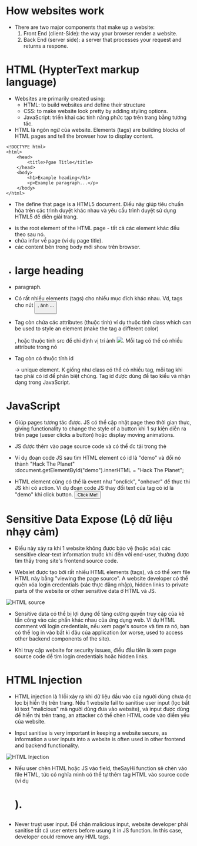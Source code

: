 # How websites work
- There are two major components that make up a website:
	1. Front End (client-Side): the way your browser render a website.
	2. Back End (server side): a server that processes your request and returns a respone.

# HTML (HypterText markup language)
- Websites are primarily created using:
	+ HTML: to build websites and define their structure
	+ CSS: to make website look pretty by adding styling options.
	+ JavaScript: triển khai các tính năng phức tạp trên trang bằng tương tác.
- HTML là ngôn ngữ của website. Elements (tags) are building blocks of HTML pages and tell the browser how to display content. 

```
<!DOCTYPE html>
<html>
	<head>
		<title>Pgae Title</title>
	</head>
	<body>
		<h1>Example heading</h1>
		<p>Example paragraph...</p>
	</body>
</html>
```

- The <!DOCTYPE html> define that page is a HTML5 document. Điều này giúp tiêu chuẩn hóa trên các trình duyệt khác nhau và yêu cầu trình duyệt sử dụng HTML5 để diễn giải trang.
- <html> is the root element of the HTML page - tất cả các element khác đều theo sau nó.
- <head> chứa infor về page (ví dụ page title).
- <body> các content bên trong body mới show trên browser.
- <h1> large heading
- <p> paragraph.
- Có rất nhiều elements (tags) cho nhiều mục đích khác nhau. Vd, tags cho nút <button>, ảnh <img>...


- Tag còn chứa các attributes (thuộc tính) ví dụ thuộc tính class which can be used to style an element (make the tag a different color) <p class="bold-text">, hoặc thuộc tính src để chỉ định vị trí ảnh <img src="img/cat.jpg">. Mỗi tag có thể có nhiều attribute trong nó <p attribute1="value1" attribute2="value2">

- Tag còn có thuộc tính id <p id="example"> -> unique element. K giống như class có thể có nhiều tag, mỗi tag khi tạo phải có id để phân biệt chúng. Tag id được dùng để tạo kiểu và nhận dạng trong JavaScript.

# JavaScript
- Giúp pages tương tác được. JS có thể cập nhật page theo thời gian thực, giving functionality to change the style of a button khi 1 sự kiện diễn ra trên page (ueser clicks a button) hoặc display moving animations.

- JS được thêm vào page source code và có thể đc tải trong thẻ <script src="/location/ò/javescript_file.js"></script>

- Ví dụ đoạn code JS sau tìm HTML element có id là "demo" và đổi nó thành "Hack The Planet"
:document.getElementById("demo").innerHTML = "Hack The Planet";

- HTML element cũng có thể là event như "onclick", "onhover" để thực thi JS khi có action. Ví dụ đoạn code JS thay đổi text của tag có id là "demo" khi click button.
<button onclick='document.getElementById("demo").innerHTML = "Button Clicked";'>Click Me! </button>

# Sensitive Data Expose (Lộ dữ liệu nhạy cảm)
- Điều này xảy ra khi 1 website không được bảo vệ (hoặc xóa) các sensitive clear-text information trước khi đến với end-user, thường được tìm thấy trong site's frontend source code.

- Websiet được tạo bởi rất nhiều HTML elements (tags), và có thể xem file HTML này bằng "viewing the page source". A website developer có thể quên xóa login credentials (xác thực đăng nhập), hidden links to private parts of the website or other sensitive data ở HTML và JS.

![HTML source](../images/html_source.png)

- Sensitive data có thể bị lợi dụng để tăng cường quyền truy cập của kẻ tấn công vào các phần khác nhau của ứng dụng web. Ví dụ HTML comment với login credentials, nếu xem page's source và tìm ra nó, bạn có thể log in vào bất kì đâu của application (or worse, used to access other backend components of the site).

- Khi truy cập website for security issues, điều đầu tiên là xem page source code để tìm login credentials hoặc hidden links.

# HTML Injection
- HTML injection là 1 lỗi xảy ra khi dữ liệu đầu vào của người dùng chưa đc lọc bị hiển thị trên trang. Nếu 1 website fail to sanitise user input (lọc bất kì text "malicious" mà người dùng đưa vào website), và input được dùng để hiển thị trên trang, an attacker có thể chèn HTML code vào điểm yếu của website.

- Input sanitise is very important in keeping a website secure, as information a user inputs into a website is often used in other frontend and backend functionality. 

![HTML Injection](../images/html-injection.jpeg)

- Nếu user chèn HTML hoặc JS vào field, theSayHi function sẽ chèn vào file HTML, tức có nghĩa mình có thể tự thêm tag HTML vào source code (ví dụ <h1>).

- Never trust user input. Để chặn malicious input, website developer phải sanitise tất cả user enters before usung it in JS function. In this case, developer could remove any HML tags.


